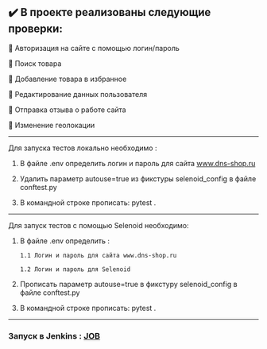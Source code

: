 ## :heavy_check_mark: В проекте реализованы следующие проверки:

:radio_button: Авторизация на сайте с помощью логин/пароль

:radio_button: Поиск товара

:radio_button: Добавление товара в избранное

:radio_button: Редактирование данных пользователя

:radio_button: Отправка отзыва о работе сайта

:radio_button: Изменение геолокации

---

Для запуска тестов локально необходимо :

1. В файле .env определить логин и пароль для сайта www.dns-shop.ru
  
2. Удалить параметр autouse=true из фикстуры selenoid_config в файлe conftest.py

3. В командной строке прописать: pytest .

---

Для запуск тестов с помощью Selenoid необходимо:

1. В файле .env определить :
 
       1.1 Логин и пароль для сайта www.dns-shop.ru
  
       1.2 Логин и пароль для Selenoid
       
  
2. Прописать параметр autouse=true в фикстуру selenoid_config в файле conftest.py

3. В командной строке прописать: pytest .

---
 ### Запуск в Jenkins : [JOB](https://jenkins.autotests.cloud/job/DNS/)
